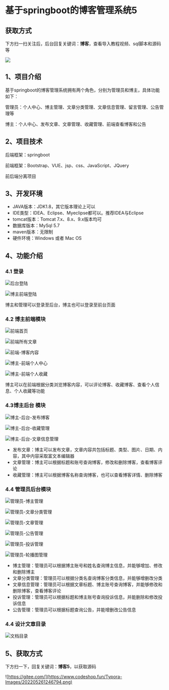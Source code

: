 # 基于springboot的博客管理系统5

## 获取方式

下方扫一扫关注后，后台回复关键词：**博客**，查看导入教程视频、sql脚本和源码等

 ![](https://www.codeshop.fun/Typora-Images/202205281253739.png)

## 1、项目介绍

基于springboot的博客管理系统拥有两个角色，分别为管理员和博主，具体功能如下：

管理员：个人中心、博主管理、文章分类管理、文章信息管理、留言管理、公告管理等

博主：个人中心、发布文章、文章管理、收藏管理、前端查看博客和公告


## 2、项目技术

后端框架：springboot

前端框架：Bootstrap、VUE、jsp、css、JavaScript、JQuery

前后端分离项目

## 3、开发环境

- JAVA版本：JDK1.8，其它版本理论上可以
- IDE类型：IDEA、Eclipse、Myeclipse都可以。推荐IDEA与Eclipse
- tomcat版本：Tomcat 7.x、8.x、9.x版本均可
- 数据库版本：MySql 5.7
- maven版本：无限制
- 硬件环境：Windows 或者 Mac OS


## 4、功能介绍

### 4.1 登录

![后台登陆](https://www.codeshop.fun/Typora-Images/202205252322588.jpg)

![博主前端登陆 ](https://www.codeshop.fun/Typora-Images/202205252322156.jpg)

博主和管理可以登录至后台，博主也可以登录至前台页面

### 4.2 博主前端模块

![前端首页](https://www.codeshop.fun/Typora-Images/202205252323331.jpg)

![前端所有文章](https://www.codeshop.fun/Typora-Images/202205252323668.jpg)

![前端-博客内容](https://www.codeshop.fun/Typora-Images/202205252323461.jpg)

![博主-前端个人中心](https://www.codeshop.fun/Typora-Images/202205252323014.jpg)

![博主-前端个人收藏](https://www.codeshop.fun/Typora-Images/202205252323323.jpg)

博主可以在前端根据分类浏览博客内容，可以评论博客、收藏博客、查看个人信息、个人收藏等功能

### 4.3博主后台 模块

![博主-后台-发布博客](https://www.codeshop.fun/Typora-Images/202205252325236.jpg)

![博主-后台-收藏管理](https://www.codeshop.fun/Typora-Images/202205252325234.jpg)

![博主-后台-文章信息管理](https://www.codeshop.fun/Typora-Images/202205252325861.jpg)

- 发布文章：博主可以发布文章，文章内容共包括标题、类型、图片、日期、内容，其中内容采取富文本编辑器
- 文章管理：博主可以根据标题和账号查询博客，修改和删除博客，查看博客评论
- 收藏管理：博主可以根据博客名称查询博客，也可以查看博客详情、删除博客

### 4.4 管理员后台模块

![管理员-博主管理](https://www.codeshop.fun/Typora-Images/202205252328777.jpg)

![管理员-文章分类管理](https://www.codeshop.fun/Typora-Images/202205252328578.jpg)

![管理员-文章管理](https://www.codeshop.fun/Typora-Images/202205252328583.jpg)

![管理员-公告管理](https://www.codeshop.fun/Typora-Images/202205252328919.jpg)

![管理员-投诉管理](https://www.codeshop.fun/Typora-Images/202205252332774.jpg)

![管理员-轮播图管理](https://www.codeshop.fun/Typora-Images/202205252328558.jpg)

- 博主管理：管理员可以根据博主账号和姓名查询博主信息，并能够增加、修改和删除博主
- 文章分类管理：管理员可以根据分类名查询博客分类信息，并能够增删改分类
- 文章信息管理：管理员可以根据文章标题、博主账号查询博客，并能够修改和删除博客，查看博客评论
- 投诉管理：管理员可以根据标题和博主账号查询投诉信息，并能删除和修改投诉信息
- 公告管理：管理员可以根据标题查询公告，并能增删改公告信息

### 4.4 设计文章目录

![文档目录](https://www.codeshop.fun/Typora-Images/202205252332274.jpg)

## 5、获取方式

下方扫一下，回复关键词：**博客5**，以获取源码

![https://gitee.com/](https://www.codeshop.fun/Typora-Images/202205261246794.png)
